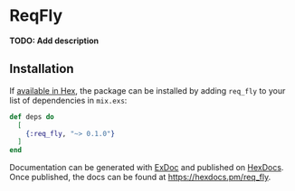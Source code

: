 # ReqFly

**TODO: Add description**

## Installation

If [available in Hex](https://hex.pm/docs/publish), the package can be installed
by adding `req_fly` to your list of dependencies in `mix.exs`:

```elixir
def deps do
  [
    {:req_fly, "~> 0.1.0"}
  ]
end
```

Documentation can be generated with [ExDoc](https://github.com/elixir-lang/ex_doc)
and published on [HexDocs](https://hexdocs.pm). Once published, the docs can
be found at <https://hexdocs.pm/req_fly>.

